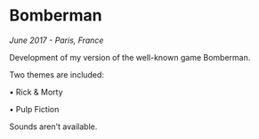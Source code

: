 # Bomberman
*June 2017 - Paris, France*

Development of my version of the well-known game Bomberman.

Two themes are included:

 • Rick & Morty
 
 • Pulp Fiction

Sounds aren't available. 
